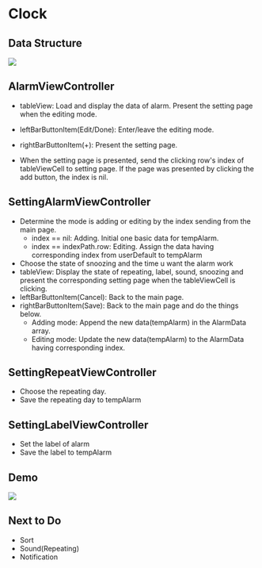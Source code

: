 # Clock

## Data Structure

![](https://i.imgur.com/UgsLQy6.png)

## AlarmViewController

* tableView: Load and display the data of alarm. Present the setting page when the editing mode.
* leftBarButtonItem(Edit/Done): Enter/leave the editing mode.
* rightBarButtonItem(+): Present the setting page.

* When the setting page is presented, send the clicking row's index of tableViewCell to setting page. If the page was presented by clicking the add button, the index is nil.

## SettingAlarmViewController

* Determine the mode is adding or editing by the index sending from the main page.
  * index == nil: Adding. Initial one basic data for tempAlarm.
  * index == indexPath.row: Editing. Assign the data having corresponding index from userDefault to tempAlarm
* Choose the state of snoozing and the time u want the alarm work
* tableView: Display the state of repeating, label, sound, snoozing and present the corresponding setting page when the tableViewCell is clicking.
* leftBarButtonItem(Cancel): Back to the main page.
* rightBarButtonItem(Save): Back to the main page and do the things below.
  * Adding mode: Append the new data(tempAlarm) in the AlarmData array.
  * Editing mode: Update the new data(tempAlarm) to the AlarmData having corresponding index.

## SettingRepeatViewController

* Choose the repeating day.
* Save the repeating day to tempAlarm

## SettingLabelViewController

* Set the label of alarm
* Save the label to tempAlarm

## Demo

![](https://i.imgur.com/u5He1sM.gif)

## Next to Do

* Sort
* Sound(Repeating)
* Notification

